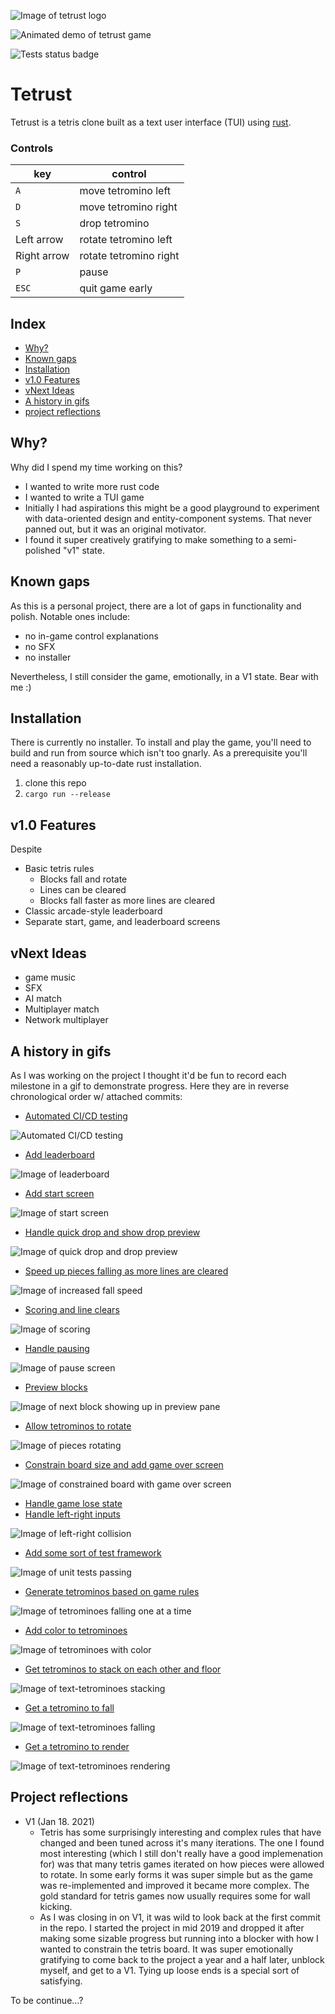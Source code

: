 <!-- sadly it'd be cool to render the cover/logo using the ascii art itself, but  I don't think that will read as well w/ accessibility tools like screen readers -->
![Image of tetrust logo](misc/tetrust-cover.png)

![Animated demo of tetrust game](demo/main-demo.gif)

![Tests status badge](https://github.com/scottnm/tetrust/workflows/Tests/badge.svg)

# Tetrust

Tetrust is a tetris clone built as a text user interface (TUI) using [rust](https://www.rust-lang.org).

### Controls

|key|control|
|---|-------|
|`A`|move tetromino left|
|`D`|move tetromino right| 
|`S`|drop tetromino|
|Left arrow|rotate tetromino left|
|Right arrow|rotate tetromino right|
|`P`|pause|
|`ESC`|quit game early|

## Index

- [Why?](#why)
- [Known gaps](#known-gaps)
- [Installation](#installation)
- [v1.0 Features](#v10-features)
- [vNext Ideas](#vnext-ideas)
- [A history in gifs](#a-history-in-gifs)
- [project reflections](#project-reflections)

## Why?

Why did I spend my time working on this?

- I wanted to write more rust code
- I wanted to write a TUI game
- Initially I had aspirations this might be a good playground to experiment with data-oriented design and entity-component systems. That never panned out, but it was an original motivator.
- I found it super creatively gratifying to make something to a semi-polished "v1" state.

## Known gaps

As this is a personal project, there are a lot of gaps in functionality and polish. Notable ones include:

- no in-game control explanations
- no SFX
- no installer

Nevertheless, I still consider the game, emotionally, in a V1 state. Bear with me :)

## Installation

There is currently no installer. To install and play the game, you'll need to build and run from source which isn't too gnarly. As a prerequisite you'll need a reasonably up-to-date rust installation.

1. clone this repo
2. `cargo run --release`

## v1.0 Features

Despite 

- Basic tetris rules
    - Blocks fall and rotate
    - Lines can be cleared
    - Blocks fall faster as more lines are cleared
- Classic arcade-style leaderboard
- Separate start, game, and leaderboard screens

## vNext Ideas

- game music
- SFX
- AI match
- Multiplayer match
- Network multiplayer

## A history in gifs

As I was working on the project I thought it'd be fun to record each milestone in a gif to demonstrate progress. Here they are in reverse chronological order w/ attached commits:

- [Automated CI/CD testing](https://github.com/scottnm/tetrust/commit/2da6b6a456d97472b1790d94c260deb8cd8ba0bf)

![Automated CI/CD testing](https://github.com/scottnm/tetrust/workflows/Tests/badge.svg)

- [Add leaderboard](https://github.com/scottnm/tetrust/commit/d09425ff29ce4617cbe1d3dec9d45a0e845e51d6)

![Image of leaderboard](demo/16-leaderboard.gif)

- [Add start screen](https://github.com/scottnm/tetrust/commit/93b6d95)

![Image of start screen](demo/15-screens.gif)

- [Handle quick drop and show drop preview](https://github.com/scottnm/tetrust/commit/d97b914)

![Image of quick drop and drop preview](demo/14-quick-drop.gif)

- [Speed up pieces falling as more lines are cleared](https://github.com/scottnm/tetrust/commit/79aae07b823af30b06091c22f96c8760d80cdb60)

![Image of increased fall speed](demo/13-fallspeed.gif)

- [Scoring and line clears](https://github.com/scottnm/tetrust/commit/b330acb)

![Image of scoring](demo/12-scoring.gif)

- [Handle pausing](https://github.com/scottnm/tetrust/commit/364add645b291dd330ccb3817eae0988b9a761e3)

![Image of pause screen](demo/11-pause.gif)

- [Preview blocks](https://github.com/scottnm/tetrust/commit/c8e859c5857bb7a48843ab7108bff9692a0370e0)

![Image of next block showing up in preview pane](demo/10-preview.gif)

- [Allow tetrominos to rotate](https://github.com/scottnm/tetrust/commit/3dd8bba32517b65c19e1ad4082612eb287630734)

![Image of pieces rotating](demo/09-rotation.gif)

- [Constrain board size and add game over screen](https://github.com/scottnm/tetrust/commit/44bbeee4d17255c68c0f7c96ebe29a6b6c151b2a)

![Image of constrained board with game over screen](demo/08-constrained-gameover-blink.gif)

- [Handle game lose state](https://github.com/scottnm/tetrust/commit/b72efb7eb834d442885c35f5cbb8173c2b1ba887)
- [Handle left-right inputs](https://github.com/scottnm/tetrust/commit/a819261fdfd041bd8fbcc280d9661e78f355bdcd)

![Image of left-right collision](demo/07-lr-collision.gif)

- [Add some sort of test framework](https://github.com/scottnm/tetrust/commit/2d4fbc7ba4b3579150d3a3c889dd88d99c34e578)

![Image of unit tests passing](demo/06-test.png)

- [Generate tetrominos based on game rules](https://github.com/scottnm/tetrust/commit/b72efb7eb834d442885c35f5cbb8173c2b1ba887)

![Image of tetrominoes falling one at a time](demo/05-generate-by-rules.gif)

- [Add color to tetrominoes](https://github.com/scottnm/tetrust/commit/1c547fc7bc0d701fa8e7117592c61a0a5b693840)

![Image of tetrominoes with color](demo/04-color.gif)

- [Get tetrominos to stack on each other and floor](https://github.com/scottnm/tetrust/commit/915e61e7d227fea6e134da75f864629514f3c9f8)

![Image of text-tetrominoes stacking](demo/03-stack.gif)

- [Get a tetromino to fall](https://github.com/scottnm/tetrust/commit/f3aca54cb39c7137e0c38f52fd2c4c8d9f23af4b)

![Image of text-tetrominoes falling](demo/02-fall.gif)

- [Get a tetromino to render](https://github.com/scottnm/tetrust/commit/76babe55dcab890374494fc912e77d16b2fe0e48)

![Image of text-tetrominoes rendering](demo/01-render.gif)

## Project reflections

- V1 (Jan 18. 2021)
    - Tetris has some surprisingly interesting and complex rules that have changed and been tuned across it's many iterations. The one I found most interesting (which I still don't really have a good implemenation for) was that many tetris games iterated on how pieces were allowed to rotate. In some early forms it was super simple but as the game was re-implemented and improved it became more complex. The gold standard for tetris games now usually requires some for wall kicking.
    - As I was closing in on V1, it was wild to look back at the first commit in the repo. I started the project in mid 2019 and dropped it after making some sizable progress but running into a blocker with how I wanted to constrain the tetris board. It was super emotionally gratifying to come back to the project a year and a  half later, unblock myself, and get to a V1. Tying up loose ends is a special sort of satisfying.

To be continue...?
